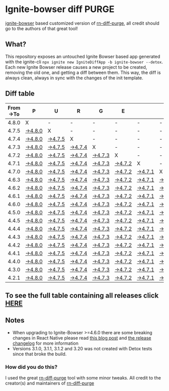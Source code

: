 # Ignite-bowser diff PURGE

[ignite-bowser](https://github.com/infinitered/ignite-bowser) based customized version of [rn-diff-purge](https://github.com/react-native-community/rn-diff-purge/), all credit should go to the authors of that great tool!

## What?

This repository exposes an untouched Ignite Bowser based app generated with the ignite-cli
`npx ignite new IgniteDiffApp -b ignite-bowser --detox`. Each new Ignite Bowser release causes a new project to be created, removing the old one, and getting a diff between them. This way, the diff is always clean, always in sync with the changes of the init template.

## Diff table

| From->To | P                                                                                                  | U                                                                                                  | R                                                                                                  | G                                                                                                  | E                                                                                                  |                                                                                                    | T                                                                                                  | I                                                                                                  | M                                                                                                  | E                                                                                                  | !                                                                                                  | !                                                                                                  |                                                                                                    |                                                                                                    |                                                                                                    |                                                                                                    |                                                                                                    |                                                                                                    |                                                                                                    |     |
| -------- | -------------------------------------------------------------------------------------------------- | -------------------------------------------------------------------------------------------------- | -------------------------------------------------------------------------------------------------- | -------------------------------------------------------------------------------------------------- | -------------------------------------------------------------------------------------------------- | -------------------------------------------------------------------------------------------------- | -------------------------------------------------------------------------------------------------- | -------------------------------------------------------------------------------------------------- | -------------------------------------------------------------------------------------------------- | -------------------------------------------------------------------------------------------------- | -------------------------------------------------------------------------------------------------- | -------------------------------------------------------------------------------------------------- | -------------------------------------------------------------------------------------------------- | -------------------------------------------------------------------------------------------------- | -------------------------------------------------------------------------------------------------- | -------------------------------------------------------------------------------------------------- | -------------------------------------------------------------------------------------------------- | -------------------------------------------------------------------------------------------------- | -------------------------------------------------------------------------------------------------- | --- |
| 4.8.0    | X                                                                                                  | -                                                                                                  | -                                                                                                  | -                                                                                                  | -                                                                                                  | -                                                                                                  | -                                                                                                  | -                                                                                                  | -                                                                                                  | -                                                                                                  | -                                                                                                  | -                                                                                                  | -                                                                                                  | -                                                                                                  | -                                                                                                  | -                                                                                                  | -                                                                                                  | -                                                                                                  | -                                                                                                  | -   |
| 4.7.5    | [->4.8.0](https://github.com/nirre7/ignite-bowser-diff-purge/compare/release/4.7.5..release/4.8.0) | X                                                                                                  | -                                                                                                  | -                                                                                                  | -                                                                                                  | -                                                                                                  | -                                                                                                  | -                                                                                                  | -                                                                                                  | -                                                                                                  | -                                                                                                  | -                                                                                                  | -                                                                                                  | -                                                                                                  | -                                                                                                  | -                                                                                                  | -                                                                                                  | -                                                                                                  | -                                                                                                  | -   |
| 4.7.4    | [->4.8.0](https://github.com/nirre7/ignite-bowser-diff-purge/compare/release/4.7.4..release/4.8.0) | [->4.7.5](https://github.com/nirre7/ignite-bowser-diff-purge/compare/release/4.7.4..release/4.7.5) | X                                                                                                  | -                                                                                                  | -                                                                                                  | -                                                                                                  | -                                                                                                  | -                                                                                                  | -                                                                                                  | -                                                                                                  | -                                                                                                  | -                                                                                                  | -                                                                                                  | -                                                                                                  | -                                                                                                  | -                                                                                                  | -                                                                                                  | -                                                                                                  | -                                                                                                  | -   |
| 4.7.3    | [->4.8.0](https://github.com/nirre7/ignite-bowser-diff-purge/compare/release/4.7.3..release/4.8.0) | [->4.7.5](https://github.com/nirre7/ignite-bowser-diff-purge/compare/release/4.7.3..release/4.7.5) | [->4.7.4](https://github.com/nirre7/ignite-bowser-diff-purge/compare/release/4.7.3..release/4.7.4) | X                                                                                                  | -                                                                                                  | -                                                                                                  | -                                                                                                  | -                                                                                                  | -                                                                                                  | -                                                                                                  | -                                                                                                  | -                                                                                                  | -                                                                                                  | -                                                                                                  | -                                                                                                  | -                                                                                                  | -                                                                                                  | -                                                                                                  | -                                                                                                  | -   |
| 4.7.2    | [->4.8.0](https://github.com/nirre7/ignite-bowser-diff-purge/compare/release/4.7.2..release/4.8.0) | [->4.7.5](https://github.com/nirre7/ignite-bowser-diff-purge/compare/release/4.7.2..release/4.7.5) | [->4.7.4](https://github.com/nirre7/ignite-bowser-diff-purge/compare/release/4.7.2..release/4.7.4) | [->4.7.3](https://github.com/nirre7/ignite-bowser-diff-purge/compare/release/4.7.2..release/4.7.3) | X                                                                                                  | -                                                                                                  | -                                                                                                  | -                                                                                                  | -                                                                                                  | -                                                                                                  | -                                                                                                  | -                                                                                                  | -                                                                                                  | -                                                                                                  | -                                                                                                  | -                                                                                                  | -                                                                                                  | -                                                                                                  | -                                                                                                  | -   |
| 4.7.1    | [->4.8.0](https://github.com/nirre7/ignite-bowser-diff-purge/compare/release/4.7.1..release/4.8.0) | [->4.7.5](https://github.com/nirre7/ignite-bowser-diff-purge/compare/release/4.7.1..release/4.7.5) | [->4.7.4](https://github.com/nirre7/ignite-bowser-diff-purge/compare/release/4.7.1..release/4.7.4) | [->4.7.3](https://github.com/nirre7/ignite-bowser-diff-purge/compare/release/4.7.1..release/4.7.3) | [->4.7.2](https://github.com/nirre7/ignite-bowser-diff-purge/compare/release/4.7.1..release/4.7.2) | X                                                                                                  | -                                                                                                  | -                                                                                                  | -                                                                                                  | -                                                                                                  | -                                                                                                  | -                                                                                                  | -                                                                                                  | -                                                                                                  | -                                                                                                  | -                                                                                                  | -                                                                                                  | -                                                                                                  | -                                                                                                  | -   |
| 4.7.0    | [->4.8.0](https://github.com/nirre7/ignite-bowser-diff-purge/compare/release/4.7.0..release/4.8.0) | [->4.7.5](https://github.com/nirre7/ignite-bowser-diff-purge/compare/release/4.7.0..release/4.7.5) | [->4.7.4](https://github.com/nirre7/ignite-bowser-diff-purge/compare/release/4.7.0..release/4.7.4) | [->4.7.3](https://github.com/nirre7/ignite-bowser-diff-purge/compare/release/4.7.0..release/4.7.3) | [->4.7.2](https://github.com/nirre7/ignite-bowser-diff-purge/compare/release/4.7.0..release/4.7.2) | [->4.7.1](https://github.com/nirre7/ignite-bowser-diff-purge/compare/release/4.7.0..release/4.7.1) | X                                                                                                  | -                                                                                                  | -                                                                                                  | -                                                                                                  | -                                                                                                  | -                                                                                                  | -                                                                                                  | -                                                                                                  | -                                                                                                  | -                                                                                                  | -                                                                                                  | -                                                                                                  | -                                                                                                  | -   |
| 4.6.3    | [->4.8.0](https://github.com/nirre7/ignite-bowser-diff-purge/compare/release/4.6.3..release/4.8.0) | [->4.7.5](https://github.com/nirre7/ignite-bowser-diff-purge/compare/release/4.6.3..release/4.7.5) | [->4.7.4](https://github.com/nirre7/ignite-bowser-diff-purge/compare/release/4.6.3..release/4.7.4) | [->4.7.3](https://github.com/nirre7/ignite-bowser-diff-purge/compare/release/4.6.3..release/4.7.3) | [->4.7.2](https://github.com/nirre7/ignite-bowser-diff-purge/compare/release/4.6.3..release/4.7.2) | [->4.7.1](https://github.com/nirre7/ignite-bowser-diff-purge/compare/release/4.6.3..release/4.7.1) | [->4.7.0](https://github.com/nirre7/ignite-bowser-diff-purge/compare/release/4.6.3..release/4.7.0) | X                                                                                                  | -                                                                                                  | -                                                                                                  | -                                                                                                  | -                                                                                                  | -                                                                                                  | -                                                                                                  | -                                                                                                  | -                                                                                                  | -                                                                                                  | -                                                                                                  | -                                                                                                  | -   |
| 4.6.2    | [->4.8.0](https://github.com/nirre7/ignite-bowser-diff-purge/compare/release/4.6.2..release/4.8.0) | [->4.7.5](https://github.com/nirre7/ignite-bowser-diff-purge/compare/release/4.6.2..release/4.7.5) | [->4.7.4](https://github.com/nirre7/ignite-bowser-diff-purge/compare/release/4.6.2..release/4.7.4) | [->4.7.3](https://github.com/nirre7/ignite-bowser-diff-purge/compare/release/4.6.2..release/4.7.3) | [->4.7.2](https://github.com/nirre7/ignite-bowser-diff-purge/compare/release/4.6.2..release/4.7.2) | [->4.7.1](https://github.com/nirre7/ignite-bowser-diff-purge/compare/release/4.6.2..release/4.7.1) | [->4.7.0](https://github.com/nirre7/ignite-bowser-diff-purge/compare/release/4.6.2..release/4.7.0) | [->4.6.3](https://github.com/nirre7/ignite-bowser-diff-purge/compare/release/4.6.2..release/4.6.3) | X                                                                                                  | -                                                                                                  | -                                                                                                  | -                                                                                                  | -                                                                                                  | -                                                                                                  | -                                                                                                  | -                                                                                                  | -                                                                                                  | -                                                                                                  | -                                                                                                  | -   |
| 4.6.1    | [->4.8.0](https://github.com/nirre7/ignite-bowser-diff-purge/compare/release/4.6.1..release/4.8.0) | [->4.7.5](https://github.com/nirre7/ignite-bowser-diff-purge/compare/release/4.6.1..release/4.7.5) | [->4.7.4](https://github.com/nirre7/ignite-bowser-diff-purge/compare/release/4.6.1..release/4.7.4) | [->4.7.3](https://github.com/nirre7/ignite-bowser-diff-purge/compare/release/4.6.1..release/4.7.3) | [->4.7.2](https://github.com/nirre7/ignite-bowser-diff-purge/compare/release/4.6.1..release/4.7.2) | [->4.7.1](https://github.com/nirre7/ignite-bowser-diff-purge/compare/release/4.6.1..release/4.7.1) | [->4.7.0](https://github.com/nirre7/ignite-bowser-diff-purge/compare/release/4.6.1..release/4.7.0) | [->4.6.3](https://github.com/nirre7/ignite-bowser-diff-purge/compare/release/4.6.1..release/4.6.3) | [->4.6.2](https://github.com/nirre7/ignite-bowser-diff-purge/compare/release/4.6.1..release/4.6.2) | X                                                                                                  | -                                                                                                  | -                                                                                                  | -                                                                                                  | -                                                                                                  | -                                                                                                  | -                                                                                                  | -                                                                                                  | -                                                                                                  | -                                                                                                  | -   |
| 4.6.0    | [->4.8.0](https://github.com/nirre7/ignite-bowser-diff-purge/compare/release/4.6.0..release/4.8.0) | [->4.7.5](https://github.com/nirre7/ignite-bowser-diff-purge/compare/release/4.6.0..release/4.7.5) | [->4.7.4](https://github.com/nirre7/ignite-bowser-diff-purge/compare/release/4.6.0..release/4.7.4) | [->4.7.3](https://github.com/nirre7/ignite-bowser-diff-purge/compare/release/4.6.0..release/4.7.3) | [->4.7.2](https://github.com/nirre7/ignite-bowser-diff-purge/compare/release/4.6.0..release/4.7.2) | [->4.7.1](https://github.com/nirre7/ignite-bowser-diff-purge/compare/release/4.6.0..release/4.7.1) | [->4.7.0](https://github.com/nirre7/ignite-bowser-diff-purge/compare/release/4.6.0..release/4.7.0) | [->4.6.3](https://github.com/nirre7/ignite-bowser-diff-purge/compare/release/4.6.0..release/4.6.3) | [->4.6.2](https://github.com/nirre7/ignite-bowser-diff-purge/compare/release/4.6.0..release/4.6.2) | [->4.6.1](https://github.com/nirre7/ignite-bowser-diff-purge/compare/release/4.6.0..release/4.6.1) | X                                                                                                  | -                                                                                                  | -                                                                                                  | -                                                                                                  | -                                                                                                  | -                                                                                                  | -                                                                                                  | -                                                                                                  | -                                                                                                  | -   |
| 4.5.0    | [->4.8.0](https://github.com/nirre7/ignite-bowser-diff-purge/compare/release/4.5.0..release/4.8.0) | [->4.7.5](https://github.com/nirre7/ignite-bowser-diff-purge/compare/release/4.5.0..release/4.7.5) | [->4.7.4](https://github.com/nirre7/ignite-bowser-diff-purge/compare/release/4.5.0..release/4.7.4) | [->4.7.3](https://github.com/nirre7/ignite-bowser-diff-purge/compare/release/4.5.0..release/4.7.3) | [->4.7.2](https://github.com/nirre7/ignite-bowser-diff-purge/compare/release/4.5.0..release/4.7.2) | [->4.7.1](https://github.com/nirre7/ignite-bowser-diff-purge/compare/release/4.5.0..release/4.7.1) | [->4.7.0](https://github.com/nirre7/ignite-bowser-diff-purge/compare/release/4.5.0..release/4.7.0) | [->4.6.3](https://github.com/nirre7/ignite-bowser-diff-purge/compare/release/4.5.0..release/4.6.3) | [->4.6.2](https://github.com/nirre7/ignite-bowser-diff-purge/compare/release/4.5.0..release/4.6.2) | [->4.6.1](https://github.com/nirre7/ignite-bowser-diff-purge/compare/release/4.5.0..release/4.6.1) | [->4.6.0](https://github.com/nirre7/ignite-bowser-diff-purge/compare/release/4.5.0..release/4.6.0) | X                                                                                                  | -                                                                                                  | -                                                                                                  | -                                                                                                  | -                                                                                                  | -                                                                                                  | -                                                                                                  | -                                                                                                  | -   |
| 4.4.5    | [->4.8.0](https://github.com/nirre7/ignite-bowser-diff-purge/compare/release/4.4.5..release/4.8.0) | [->4.7.5](https://github.com/nirre7/ignite-bowser-diff-purge/compare/release/4.4.5..release/4.7.5) | [->4.7.4](https://github.com/nirre7/ignite-bowser-diff-purge/compare/release/4.4.5..release/4.7.4) | [->4.7.3](https://github.com/nirre7/ignite-bowser-diff-purge/compare/release/4.4.5..release/4.7.3) | [->4.7.2](https://github.com/nirre7/ignite-bowser-diff-purge/compare/release/4.4.5..release/4.7.2) | [->4.7.1](https://github.com/nirre7/ignite-bowser-diff-purge/compare/release/4.4.5..release/4.7.1) | [->4.7.0](https://github.com/nirre7/ignite-bowser-diff-purge/compare/release/4.4.5..release/4.7.0) | [->4.6.3](https://github.com/nirre7/ignite-bowser-diff-purge/compare/release/4.4.5..release/4.6.3) | [->4.6.2](https://github.com/nirre7/ignite-bowser-diff-purge/compare/release/4.4.5..release/4.6.2) | [->4.6.1](https://github.com/nirre7/ignite-bowser-diff-purge/compare/release/4.4.5..release/4.6.1) | [->4.6.0](https://github.com/nirre7/ignite-bowser-diff-purge/compare/release/4.4.5..release/4.6.0) | [->4.5.0](https://github.com/nirre7/ignite-bowser-diff-purge/compare/release/4.4.5..release/4.5.0) | X                                                                                                  | -                                                                                                  | -                                                                                                  | -                                                                                                  | -                                                                                                  | -                                                                                                  | -                                                                                                  | -   |
| 4.4.4    | [->4.8.0](https://github.com/nirre7/ignite-bowser-diff-purge/compare/release/4.4.4..release/4.8.0) | [->4.7.5](https://github.com/nirre7/ignite-bowser-diff-purge/compare/release/4.4.4..release/4.7.5) | [->4.7.4](https://github.com/nirre7/ignite-bowser-diff-purge/compare/release/4.4.4..release/4.7.4) | [->4.7.3](https://github.com/nirre7/ignite-bowser-diff-purge/compare/release/4.4.4..release/4.7.3) | [->4.7.2](https://github.com/nirre7/ignite-bowser-diff-purge/compare/release/4.4.4..release/4.7.2) | [->4.7.1](https://github.com/nirre7/ignite-bowser-diff-purge/compare/release/4.4.4..release/4.7.1) | [->4.7.0](https://github.com/nirre7/ignite-bowser-diff-purge/compare/release/4.4.4..release/4.7.0) | [->4.6.3](https://github.com/nirre7/ignite-bowser-diff-purge/compare/release/4.4.4..release/4.6.3) | [->4.6.2](https://github.com/nirre7/ignite-bowser-diff-purge/compare/release/4.4.4..release/4.6.2) | [->4.6.1](https://github.com/nirre7/ignite-bowser-diff-purge/compare/release/4.4.4..release/4.6.1) | [->4.6.0](https://github.com/nirre7/ignite-bowser-diff-purge/compare/release/4.4.4..release/4.6.0) | [->4.5.0](https://github.com/nirre7/ignite-bowser-diff-purge/compare/release/4.4.4..release/4.5.0) | [->4.4.5](https://github.com/nirre7/ignite-bowser-diff-purge/compare/release/4.4.4..release/4.4.5) | X                                                                                                  | -                                                                                                  | -                                                                                                  | -                                                                                                  | -                                                                                                  | -                                                                                                  | -   |
| 4.4.3    | [->4.8.0](https://github.com/nirre7/ignite-bowser-diff-purge/compare/release/4.4.3..release/4.8.0) | [->4.7.5](https://github.com/nirre7/ignite-bowser-diff-purge/compare/release/4.4.3..release/4.7.5) | [->4.7.4](https://github.com/nirre7/ignite-bowser-diff-purge/compare/release/4.4.3..release/4.7.4) | [->4.7.3](https://github.com/nirre7/ignite-bowser-diff-purge/compare/release/4.4.3..release/4.7.3) | [->4.7.2](https://github.com/nirre7/ignite-bowser-diff-purge/compare/release/4.4.3..release/4.7.2) | [->4.7.1](https://github.com/nirre7/ignite-bowser-diff-purge/compare/release/4.4.3..release/4.7.1) | [->4.7.0](https://github.com/nirre7/ignite-bowser-diff-purge/compare/release/4.4.3..release/4.7.0) | [->4.6.3](https://github.com/nirre7/ignite-bowser-diff-purge/compare/release/4.4.3..release/4.6.3) | [->4.6.2](https://github.com/nirre7/ignite-bowser-diff-purge/compare/release/4.4.3..release/4.6.2) | [->4.6.1](https://github.com/nirre7/ignite-bowser-diff-purge/compare/release/4.4.3..release/4.6.1) | [->4.6.0](https://github.com/nirre7/ignite-bowser-diff-purge/compare/release/4.4.3..release/4.6.0) | [->4.5.0](https://github.com/nirre7/ignite-bowser-diff-purge/compare/release/4.4.3..release/4.5.0) | [->4.4.5](https://github.com/nirre7/ignite-bowser-diff-purge/compare/release/4.4.3..release/4.4.5) | [->4.4.4](https://github.com/nirre7/ignite-bowser-diff-purge/compare/release/4.4.3..release/4.4.4) | X                                                                                                  | -                                                                                                  | -                                                                                                  | -                                                                                                  | -                                                                                                  | -   |
| 4.4.2    | [->4.8.0](https://github.com/nirre7/ignite-bowser-diff-purge/compare/release/4.4.2..release/4.8.0) | [->4.7.5](https://github.com/nirre7/ignite-bowser-diff-purge/compare/release/4.4.2..release/4.7.5) | [->4.7.4](https://github.com/nirre7/ignite-bowser-diff-purge/compare/release/4.4.2..release/4.7.4) | [->4.7.3](https://github.com/nirre7/ignite-bowser-diff-purge/compare/release/4.4.2..release/4.7.3) | [->4.7.2](https://github.com/nirre7/ignite-bowser-diff-purge/compare/release/4.4.2..release/4.7.2) | [->4.7.1](https://github.com/nirre7/ignite-bowser-diff-purge/compare/release/4.4.2..release/4.7.1) | [->4.7.0](https://github.com/nirre7/ignite-bowser-diff-purge/compare/release/4.4.2..release/4.7.0) | [->4.6.3](https://github.com/nirre7/ignite-bowser-diff-purge/compare/release/4.4.2..release/4.6.3) | [->4.6.2](https://github.com/nirre7/ignite-bowser-diff-purge/compare/release/4.4.2..release/4.6.2) | [->4.6.1](https://github.com/nirre7/ignite-bowser-diff-purge/compare/release/4.4.2..release/4.6.1) | [->4.6.0](https://github.com/nirre7/ignite-bowser-diff-purge/compare/release/4.4.2..release/4.6.0) | [->4.5.0](https://github.com/nirre7/ignite-bowser-diff-purge/compare/release/4.4.2..release/4.5.0) | [->4.4.5](https://github.com/nirre7/ignite-bowser-diff-purge/compare/release/4.4.2..release/4.4.5) | [->4.4.4](https://github.com/nirre7/ignite-bowser-diff-purge/compare/release/4.4.2..release/4.4.4) | [->4.4.3](https://github.com/nirre7/ignite-bowser-diff-purge/compare/release/4.4.2..release/4.4.3) | X                                                                                                  | -                                                                                                  | -                                                                                                  | -                                                                                                  | -   |
| 4.4.1    | [->4.8.0](https://github.com/nirre7/ignite-bowser-diff-purge/compare/release/4.4.1..release/4.8.0) | [->4.7.5](https://github.com/nirre7/ignite-bowser-diff-purge/compare/release/4.4.1..release/4.7.5) | [->4.7.4](https://github.com/nirre7/ignite-bowser-diff-purge/compare/release/4.4.1..release/4.7.4) | [->4.7.3](https://github.com/nirre7/ignite-bowser-diff-purge/compare/release/4.4.1..release/4.7.3) | [->4.7.2](https://github.com/nirre7/ignite-bowser-diff-purge/compare/release/4.4.1..release/4.7.2) | [->4.7.1](https://github.com/nirre7/ignite-bowser-diff-purge/compare/release/4.4.1..release/4.7.1) | [->4.7.0](https://github.com/nirre7/ignite-bowser-diff-purge/compare/release/4.4.1..release/4.7.0) | [->4.6.3](https://github.com/nirre7/ignite-bowser-diff-purge/compare/release/4.4.1..release/4.6.3) | [->4.6.2](https://github.com/nirre7/ignite-bowser-diff-purge/compare/release/4.4.1..release/4.6.2) | [->4.6.1](https://github.com/nirre7/ignite-bowser-diff-purge/compare/release/4.4.1..release/4.6.1) | [->4.6.0](https://github.com/nirre7/ignite-bowser-diff-purge/compare/release/4.4.1..release/4.6.0) | [->4.5.0](https://github.com/nirre7/ignite-bowser-diff-purge/compare/release/4.4.1..release/4.5.0) | [->4.4.5](https://github.com/nirre7/ignite-bowser-diff-purge/compare/release/4.4.1..release/4.4.5) | [->4.4.4](https://github.com/nirre7/ignite-bowser-diff-purge/compare/release/4.4.1..release/4.4.4) | [->4.4.3](https://github.com/nirre7/ignite-bowser-diff-purge/compare/release/4.4.1..release/4.4.3) | [->4.4.2](https://github.com/nirre7/ignite-bowser-diff-purge/compare/release/4.4.1..release/4.4.2) | X                                                                                                  | -                                                                                                  | -                                                                                                  | -   |
| 4.4.0    | [->4.8.0](https://github.com/nirre7/ignite-bowser-diff-purge/compare/release/4.4.0..release/4.8.0) | [->4.7.5](https://github.com/nirre7/ignite-bowser-diff-purge/compare/release/4.4.0..release/4.7.5) | [->4.7.4](https://github.com/nirre7/ignite-bowser-diff-purge/compare/release/4.4.0..release/4.7.4) | [->4.7.3](https://github.com/nirre7/ignite-bowser-diff-purge/compare/release/4.4.0..release/4.7.3) | [->4.7.2](https://github.com/nirre7/ignite-bowser-diff-purge/compare/release/4.4.0..release/4.7.2) | [->4.7.1](https://github.com/nirre7/ignite-bowser-diff-purge/compare/release/4.4.0..release/4.7.1) | [->4.7.0](https://github.com/nirre7/ignite-bowser-diff-purge/compare/release/4.4.0..release/4.7.0) | [->4.6.3](https://github.com/nirre7/ignite-bowser-diff-purge/compare/release/4.4.0..release/4.6.3) | [->4.6.2](https://github.com/nirre7/ignite-bowser-diff-purge/compare/release/4.4.0..release/4.6.2) | [->4.6.1](https://github.com/nirre7/ignite-bowser-diff-purge/compare/release/4.4.0..release/4.6.1) | [->4.6.0](https://github.com/nirre7/ignite-bowser-diff-purge/compare/release/4.4.0..release/4.6.0) | [->4.5.0](https://github.com/nirre7/ignite-bowser-diff-purge/compare/release/4.4.0..release/4.5.0) | [->4.4.5](https://github.com/nirre7/ignite-bowser-diff-purge/compare/release/4.4.0..release/4.4.5) | [->4.4.4](https://github.com/nirre7/ignite-bowser-diff-purge/compare/release/4.4.0..release/4.4.4) | [->4.4.3](https://github.com/nirre7/ignite-bowser-diff-purge/compare/release/4.4.0..release/4.4.3) | [->4.4.2](https://github.com/nirre7/ignite-bowser-diff-purge/compare/release/4.4.0..release/4.4.2) | [->4.4.1](https://github.com/nirre7/ignite-bowser-diff-purge/compare/release/4.4.0..release/4.4.1) | X                                                                                                  | -                                                                                                  | -   |
| 4.3.0    | [->4.8.0](https://github.com/nirre7/ignite-bowser-diff-purge/compare/release/4.3.0..release/4.8.0) | [->4.7.5](https://github.com/nirre7/ignite-bowser-diff-purge/compare/release/4.3.0..release/4.7.5) | [->4.7.4](https://github.com/nirre7/ignite-bowser-diff-purge/compare/release/4.3.0..release/4.7.4) | [->4.7.3](https://github.com/nirre7/ignite-bowser-diff-purge/compare/release/4.3.0..release/4.7.3) | [->4.7.2](https://github.com/nirre7/ignite-bowser-diff-purge/compare/release/4.3.0..release/4.7.2) | [->4.7.1](https://github.com/nirre7/ignite-bowser-diff-purge/compare/release/4.3.0..release/4.7.1) | [->4.7.0](https://github.com/nirre7/ignite-bowser-diff-purge/compare/release/4.3.0..release/4.7.0) | [->4.6.3](https://github.com/nirre7/ignite-bowser-diff-purge/compare/release/4.3.0..release/4.6.3) | [->4.6.2](https://github.com/nirre7/ignite-bowser-diff-purge/compare/release/4.3.0..release/4.6.2) | [->4.6.1](https://github.com/nirre7/ignite-bowser-diff-purge/compare/release/4.3.0..release/4.6.1) | [->4.6.0](https://github.com/nirre7/ignite-bowser-diff-purge/compare/release/4.3.0..release/4.6.0) | [->4.5.0](https://github.com/nirre7/ignite-bowser-diff-purge/compare/release/4.3.0..release/4.5.0) | [->4.4.5](https://github.com/nirre7/ignite-bowser-diff-purge/compare/release/4.3.0..release/4.4.5) | [->4.4.4](https://github.com/nirre7/ignite-bowser-diff-purge/compare/release/4.3.0..release/4.4.4) | [->4.4.3](https://github.com/nirre7/ignite-bowser-diff-purge/compare/release/4.3.0..release/4.4.3) | [->4.4.2](https://github.com/nirre7/ignite-bowser-diff-purge/compare/release/4.3.0..release/4.4.2) | [->4.4.1](https://github.com/nirre7/ignite-bowser-diff-purge/compare/release/4.3.0..release/4.4.1) | [->4.4.0](https://github.com/nirre7/ignite-bowser-diff-purge/compare/release/4.3.0..release/4.4.0) | X                                                                                                  | -   |
| 4.2.1    | [->4.8.0](https://github.com/nirre7/ignite-bowser-diff-purge/compare/release/4.2.1..release/4.8.0) | [->4.7.5](https://github.com/nirre7/ignite-bowser-diff-purge/compare/release/4.2.1..release/4.7.5) | [->4.7.4](https://github.com/nirre7/ignite-bowser-diff-purge/compare/release/4.2.1..release/4.7.4) | [->4.7.3](https://github.com/nirre7/ignite-bowser-diff-purge/compare/release/4.2.1..release/4.7.3) | [->4.7.2](https://github.com/nirre7/ignite-bowser-diff-purge/compare/release/4.2.1..release/4.7.2) | [->4.7.1](https://github.com/nirre7/ignite-bowser-diff-purge/compare/release/4.2.1..release/4.7.1) | [->4.7.0](https://github.com/nirre7/ignite-bowser-diff-purge/compare/release/4.2.1..release/4.7.0) | [->4.6.3](https://github.com/nirre7/ignite-bowser-diff-purge/compare/release/4.2.1..release/4.6.3) | [->4.6.2](https://github.com/nirre7/ignite-bowser-diff-purge/compare/release/4.2.1..release/4.6.2) | [->4.6.1](https://github.com/nirre7/ignite-bowser-diff-purge/compare/release/4.2.1..release/4.6.1) | [->4.6.0](https://github.com/nirre7/ignite-bowser-diff-purge/compare/release/4.2.1..release/4.6.0) | [->4.5.0](https://github.com/nirre7/ignite-bowser-diff-purge/compare/release/4.2.1..release/4.5.0) | [->4.4.5](https://github.com/nirre7/ignite-bowser-diff-purge/compare/release/4.2.1..release/4.4.5) | [->4.4.4](https://github.com/nirre7/ignite-bowser-diff-purge/compare/release/4.2.1..release/4.4.4) | [->4.4.3](https://github.com/nirre7/ignite-bowser-diff-purge/compare/release/4.2.1..release/4.4.3) | [->4.4.2](https://github.com/nirre7/ignite-bowser-diff-purge/compare/release/4.2.1..release/4.4.2) | [->4.4.1](https://github.com/nirre7/ignite-bowser-diff-purge/compare/release/4.2.1..release/4.4.1) | [->4.4.0](https://github.com/nirre7/ignite-bowser-diff-purge/compare/release/4.2.1..release/4.4.0) | [->4.3.0](https://github.com/nirre7/ignite-bowser-diff-purge/compare/release/4.2.1..release/4.3.0) | X   |

## To see the full table containing all releases click [HERE](https://nirre7.github.io/ignite-bowser-diff-purge/)

## Notes

- When upgrading to Ignite-Bowser >=4.6.0 there are some breaking changes in React Native please read [this blog post](https://facebook.github.io/react-native/blog/2019/07/03/version-60) and [the release changelog](https://github.com/react-native-community/releases/blob/master/CHANGELOG.md#060) for more information
- Versions 3.1.0, 3.1.1, 3.1.2 and 3.20 was not created with Detox tests since that broke the build.

### How did you do this?

I used the great [rn-diff-purge](https://github.com/react-native-community/rn-diff-purge/) tool with some minor tweaks. 
All credit to the creator(s) and maintainers of [rn-diff-purge](https://github.com/react-native-community/rn-diff-purge/)

